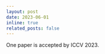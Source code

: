```yaml
---
layout: post
date: 2023-06-01
inline: true
related_posts: false
---
```


One paper is accepted by ICCV 2023.
